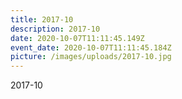 ```yaml
---
title: 2017-10
description: 2017-10
date: 2020-10-07T11:11:45.149Z
event_date: 2020-10-07T11:11:45.184Z
picture: /images/uploads/2017-10.jpg
---
```

2017-10